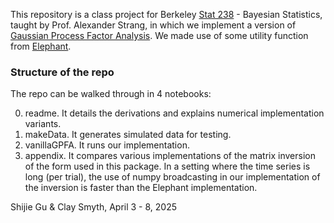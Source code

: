 This repository is a class project for Berkeley [Stat 238](https://stat238.berkeley.edu/spring-2025/) - Bayesian Statistics, taught by Prof. Alexander Strang, in which we implement a version of [Gaussian Process Factor Analysis](https://users.ece.cmu.edu/~byronyu/software.shtml). We made use of some utility function from [Elephant](https://elephant.readthedocs.io/en/latest/tutorials/gpfa.html).

### Structure of the repo
The repo can be walked through in 4 notebooks:

0. readme. It details the derivations and explains numerical implementation variants.
1. makeData. It generates simulated data for testing.
2. vanillaGPFA. It runs our implementation.
3. appendix. It compares various implementations of the matrix inversion of the form used in this package. In a setting where the time series is long (per trial), the use of numpy broadcasting in our implementation of the inversion is faster than the Elephant implementation. 

Shijie Gu & Clay Smyth, April 3 - 8, 2025

